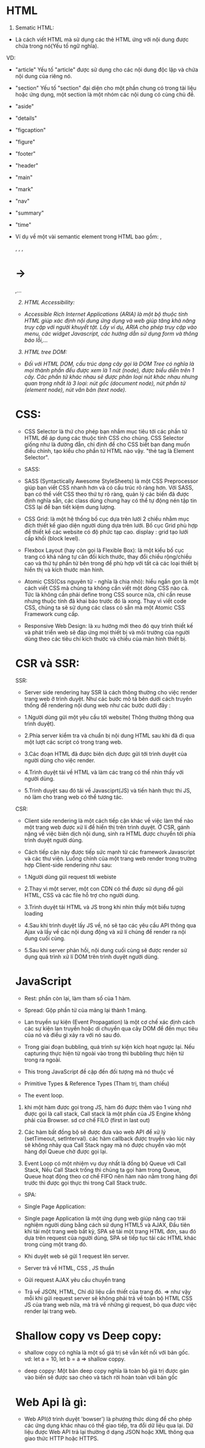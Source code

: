 # HTML

1. Sematic HTML:

- Là cách viết HTML mà sử dụng các thẻ HTML ứng với nội dung được chứa trong nó(Yếu tố ngữ nghĩa).

VD:

- "article" Yếu tố "article" được sử dụng cho các nội dung độc lập và chứa nội dung của riêng nó.

- "section" Yếu tố "section" đại diện cho một phần chung có trong tài liệu hoặc ứng dụng,
  một section là một nhóm các nội dung có cùng chủ đề.

- "aside"
- "details"
- "figcaption"
- "figure"
- "footer"
- "header"
- "main"
- "mark"
- "nav"
- "summary"
- "time"

- Ví dụ về một vài semantic element trong HTML bao gồm: <a>, <form>, <table>, <img>, <h1> -> <h6>,...

2. HTML Accessibility:

- Accessible Rich Internet Applications (ARIA) là một bộ thuộc tính HTML giúp xác định nội dung ứng dụng và
  web giúp tăng khả năng truy cập với người khuyết tật. Lấy ví dụ, ARIA cho phép truy cập vào menu, các widget Javascript,
  các hướng dẫn sử dụng form và thông báo lỗi,…

3. HTML tree DOM:

- Đối với HTML DOM, cấu trúc dạng cây gọi là DOM Tree có nghĩa là mọi thành phần đều được xem là 1 nút (node), được biểu diễn trên 1 cây.
  Các phần tử khác nhau sẽ được phân loại nút khác nhau nhưng quan trọng nhất là 3 loại: nút gốc (document node), nút phần tử (element node), nút văn bản (text node).

# CSS:

- CSS Selector là thứ cho phép bạn nhắm mục tiêu tới các phần tử HTML để áp dụng các thuộc tính CSS cho chúng.
  CSS Selector giống như là đường đẫn, chỉ định để cho CSS biết bạn đang muốn điều chỉnh, tạo kiểu cho phần tử HTML nào vậy.
  "thẻ tag là Element Selector".

- SASS:
- SASS (Syntactically Awesome StyleSheets) là một CSS Preprocessor giúp bạn viết CSS nhanh hơn và có cấu trúc rõ ràng hơn. Với SASS, bạn có
  thể viết CSS theo thứ tự rõ ràng, quản lý các biến đã được định nghĩa sẵn, các class dùng chung hay có thể tự động nén tập tin CSS lại để bạn tiết kiệm dung lượng.

- CSS Grid:
  là một hệ thống bố cục dựa trên lưới 2 chiều nhằm mục đích thiết kế giao diện người dùng dựa trên lưới. Bố cục Grid phù hợp để thiết kế các website có độ phức tạp cao. display : grid tạo lưới cấp khối (block level).

- Flexbox Layout (hay còn gọi là Flexible Box):
  là một kiểu bố cục trang có khả năng tự cân đối kích thước, thay đổi chiều rộng/chiều cao và thứ tự phần tử bên trong để phù hợp với tất cả các loại thiết bị hiển thị và kích thước màn hình.

- Atomic CSS(Css nguyên tử - nghĩa là chia nhỏ):
  hiểu ngắn gọn là một cách viết CSS mà chúng ta không cần viết một dòng CSS nào cả. Tức là không cần phải
  define trong CSS source nữa, chỉ cần reuse nhưng thuộc tính đã khai báo trước đó là xong. Thay vì viết code CSS, chúng ta sẽ sử dụng các class có sẵn mà một Atomic CSS Framework cung cấp.
- Responsive Web Design:
  là xu hướng mới theo đó quy trình thiết kế và phát triển web sẽ đáp ứng mọi thiết bị và môi trường của người
  dùng theo các tiêu chí kích thước và chiều của màn hình thiết bị.

# CSR và SSR:

SSR:

- Server side rendering hay SSR là cách thông thường cho việc render trang web ở trình duyệt. Như các bước mô tả bên dưới cách truyền
  thống để rendering nội dung web như các bước dưới đây :

- 1.Người dùng gửi một yêu cầu tới website( Thông thường thông qua trình duyệt).
- 2.Phía server kiểm tra và chuẩn bị nội dung HTML sau khi đã đi qua một lượt các script có trong trang web.
- 3.Các đoạn HTML đã được biên dịch được gửi tới trình duyệt của người dùng cho việc render.
- 4.Trình duyệt tải về HTML và làm các trang có thể nhìn thấy với người dùng.
- 5.Trình duyệt sau đó tải về Javasciprt(JS) và tiến hành thực thi JS, nó làm cho trang web có thể tương tác.

CSR:

- Client side rendering là một cách tiếp cận khác về việc làm thế nào một trang web được xử lí để hiển thị trên trình duyệt.
  Ở CSR, gánh nặng về việc biên dịch nội dung, sinh ra HTML được chuyển tới phía trình duyệt người dùng.

- Cách tiếp cận này được tiếp sức mạnh từ các framework Javascript và các thư viện.
  Luồng chính của một trang web render trong trường hợp Client-side rendering như sau:

- 1.Người dùng gửi request tới webiste
- 2.Thay vì một server, một con CDN có thể được sử dụng để gửi HTML, CSS và các file hỗ trợ cho người dùng.
- 3.Trình duyệt tải HTML và JS trong khi nhìn thấy một biểu tượng loading
- 4.Sau khi trình duyệt lấy JS về, nó sẽ tạo các yêu cầu API thông qua Ajax và lấy về các nội dung động và xử lí chúng để render ra
  nội dung cuối cùng.
- 5.Sau khi server phản hồi, nội dung cuối cùng sẽ được render sử dụng quá trình xử lí DOM trên trình duyệt người dùng.

# JavaScript

- Rest: phần còn lại, làm tham số của 1 hàm.
- Spread: Gộp phần tử của mảng lại thành 1 mảng.

- Lan truyền sự kiện (Event Propagation) là một cơ chế xác định cách các sự kiện lan truyền hoặc di chuyển qua cây DOM để đến mục
  tiêu của nó và điều gì xảy ra với nó sau đó.

- Trong giai đoạn bubbling, quá trình sự kiện kích hoạt ngược lại. Nếu capturing thực hiện từ ngoài vào trong thì bubbling thực hiện từ
  trong ra ngoài.

- This trong JavaScript đề cập đến đối tượng mà nó thuộc về

- Primitive Types & Reference Types (Tham trị, tham chiếu)

- The event loop.

1. khi một hàm được gọi trong JS, hàm đó được thêm vào 1 vùng nhớ được gọi là call stack,
   Call stack là một phần của JS Engine không phải của Browser. sd cơ chế FILO (first in last out)

2. Các hàm bất đồng bộ sẽ được đưa vào web API để xử lý (setTimeout, setInterval).
   các hàm callback được truyền vào lúc này sẽ không nhảy qua Call Stack ngay mà nó được chuyển vào một hàng đợi Queue chờ được gọi lại.

3. Event Loop có một nhiệm vụ duy nhất là đồng bộ Queue với Call Stack,
   Nếu Call Stack trống thì chúng ta gọi hàm trong Queue, Queue hoạt động theo cơ chế FIFO nên hàm nào nằm trong hàng đợi trước thì được gọi thực thi trong Call Stack trước.

- SPA:
- Single Page Application:

- Single page Application là một ứng dụng web giúp nâng cao trải nghiệm người dùng bằng cách sử dụng HTML5 và AJAX,
  Đầu tiên khi tải một trang web bất kỳ, SPA sẽ tải một trang HTML đơn, sau đó dựa trên request của người dùng, SPA sẽ tiếp tục tải các HTML khác trong cùng một trang đó.
- Khi duyệt web sẽ gửi 1 request lên server.
- Server trả về HTML, CSS , JS thuần
- Gửi request AJAX yêu cầu chuyển trang
- Trả về JSON, HTML, Chỉ dữ liệu cần thiết của trang đó.
  => như vậy mỗi khi gửi request server sẽ không phải trả về toàn bộ HTML CSS JS của trang web nữa, mà trả về những gì request, bỏ qua được việc render lại trang web.

# Shallow copy vs Deep copy:

- shallow copy có nghĩa là một số giá trị sẽ vẫn kết nối với bản gốc.
  vd: let a = 10, let b = a => shallow coppy.

- deep coppy: Một bản deep copy nghĩa là toàn bộ giá trị được gán vào biến sẽ được sao chéo và tách rời hoàn toàn với bản gốc

# Web Api là gì:

- Web API(ở trình duyệt 'bowser') là phương thức dùng để cho phép các ứng dụng khác nhau có thể giao tiếp, tra đổi dữ liệu qua lại.
  Dữ liệu được Web API trả lại thường ở dạng JSON hoặc XML thông qua giao thức HTTP hoặc HTTPS.
